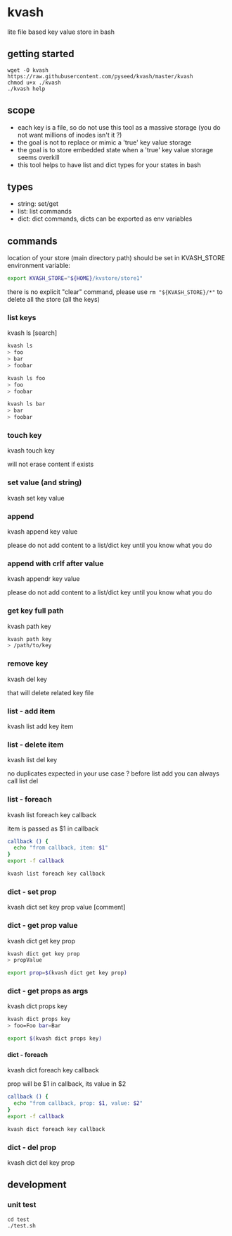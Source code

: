 # kvash

lite file based key value store in bash

## getting started

```
wget -O kvash https://raw.githubusercontent.com/pyseed/kvash/master/kvash
chmod u+x ./kvash
./kvash help
```

## scope

- each key is a file, so do not use this tool as a massive storage (you do not want millions of inodes isn't it ?)
- the goal is not to replace or mimic a 'true' key value storage
- the goal is to store embedded state when a 'true' key value storage seems overkill
- this tool helps to have list and dict types for your states in bash

## types

- string: set/get
- list: list commands
- dict: dict commands, dicts can be exported as env variables

## commands

location of your store (main directory path) should be set in KVASH_STORE environment variable:

```bash
export KVASH_STORE="${HOME}/kvstore/store1"
```

there is no explicit "clear" command, please use `rm "${KVASH_STORE}/*"` to delete all the store (all the keys) 

### list keys

kvash ls [search]

```bash
kvash ls
> foo
> bar
> foobar
```

```bash
kvash ls foo
> foo
> foobar
```

```bash
kvash ls bar
> bar
> foobar
```

### touch key

kvash touch key

will not erase content if exists

### set value (and string)

kvash set key value

### append

kvash append key value

please do not add content to a list/dict key until you know what you do

### append with crlf after value

kvash appendr key value

please do not add content to a list/dict key until you know what you do

### get key full path

kvash path key

```bash
kvash path key
> /path/to/key
```

### remove key

kvash del key

that will delete related key file

### list - add item

kvash list add key item


### list - delete item

kvash list del key

no duplicates expected in your use case ? before list add you can always call list del

### list - foreach

kvash list foreach key callback

item is passed as $1 in callback

```bash
callback () {
  echo "from callback, item: $1"
}
export -f callback

kvash list foreach key callback
```

### dict - set prop

kvash dict set key prop value [comment]

### dict - get prop value

kvash dict get key prop

```bash
kvash dict get key prop
> propValue

export prop=$(kvash dict get key prop)
```

### dict - get props as args

kvash dict props key

```bash
kvash dict props key
> foo=Foo bar=Bar

export $(kvash dict props key)
```

#### dict - foreach

kvash dict foreach key callback

prop will be $1 in callback, its value in $2

```bash
callback () {
  echo "from callback, prop: $1, value: $2"
}
export -f callback

kvash dict foreach key callback
```

### dict - del prop

kvash dict del key prop

## development

### unit test

```
cd test
./test.sh
```
